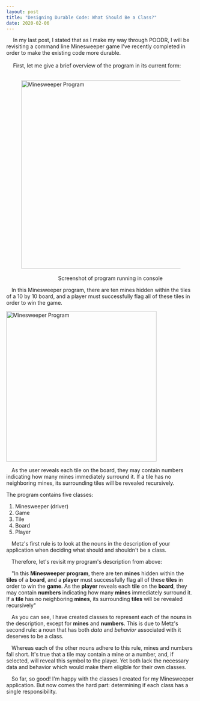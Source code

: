 ```yaml
---
layout: post
title: "Designing Durable Code: What Should Be a Class?"
date: 2020-02-06
---
```


&emsp; In my last post, I stated that as I make my way through POODR, I will be revisiting a command line Minesweeper game I've recently completed in order to make the existing code more durable.
<br>
<br>
&emsp; First, let me give a brief overview of the program in its current form:
<br>
<br>
<figure>
<img class="center" height="500" width="500" src="https://user-images.githubusercontent.com/34899774/73974146-d836a700-48f1-11ea-8d36-10defb2f9791.png" alt="Minesweeper Program">
&emsp;<figcaption class="center">&emsp;&emsp;&emsp;&emsp;&emsp;&emsp;&emsp;Screenshot of program running in console</figcaption>
 </figure>
<p>&emsp;In this Minesweeper program, there are ten mines hidden within the tiles of a 10 by 10 board, and a player must successfully flag all of these tiles in order to win the game.</p>
<img class="center" height="400" width="400" src="https://user-images.githubusercontent.com/34899774/74046053-d1fd0500-499b-11ea-862e-1ec53968fdf6.png" alt="Minesweeper Program">
<p>&emsp;As the user reveals each tile on the board, they may contain numbers indicating how many mines immediately surround it. If a tile has no neighboring mines, its surrounding tiles will be revealed recursively.</p>
<p>The program contains five classes:
<ol>
 <li>Minesweeper (driver)</li>
 <li>Game</li>
 <li>Tile</li>
 <li>Board</li>
 <li>Player</li>
</ol>
<p>&emsp;Metz's first rule is to look at the nouns in the description of your application when deciding what should and shouldn't be a class.</p>
<p>&emsp;Therefore, let's revisit my program's description from above:<p>
<p>&emsp;"In this <b>Minesweeper program</b>, there are ten <b>mines</b> hidden within the <b>tiles</b> of a <b>board</b>, and a <b>player</b> must successfully flag all of these <b>tiles</b> in order to win the <b>game</b>. As the <b>player</b> reveals each <b>tile</b> on the <b>board</b>, they may contain <b>numbers</b> indicating how many <b>mines</b> immediately surround it. If a <b>tile</b> has no neighboring <b>mines</b>, its surrounding <b>tiles</b> will be revealed recursively"</p>
<p>&emsp;As you can see, I have created classes to represent each of the nouns in the description, except for <b>mines</b> and <b>numbers</b>. This is due to Metz's second rule: a noun that has both <em>data</em> and <em>behavior</em> associated with it deserves to be a class.</p>
<p>&emsp;Whereas each of the other nouns adhere to this rule, mines and numbers fall short. It's true that a tile may contain a mine or a number, and, if selected, will reveal this symbol to the player. Yet both lack the necessary data and behavior which would make them eligible for their own classes.</p>
<p>&emsp;So far, so good! I'm happy with the classes I created for my Minesweeper application. But now comes the hard part: determining if each class has a single responsibility.</p>


 
